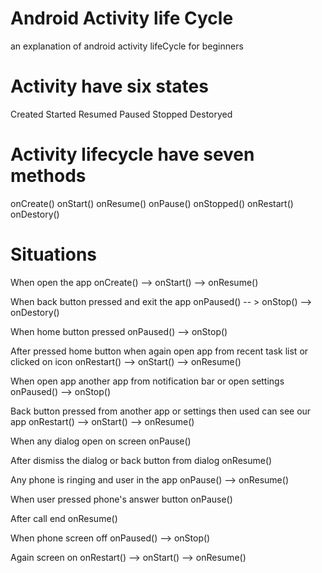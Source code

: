 # Android Activity life Cycle
an explanation of android activity lifeCycle for beginners 


# Activity have six states
Created
Started
Resumed
Paused
Stopped
Destoryed

# Activity lifecycle have seven methods
onCreate()
onStart()
onResume()
onPause()
onStopped()
onRestart()
onDestory()


# Situations

When open the app
onCreate() --> onStart() -->  onResume()

When back button pressed and exit the app
onPaused() -- > onStop() --> onDestory()

When home button pressed
onPaused() --> onStop()

After pressed home button when again open app from recent task list or clicked on icon
onRestart() --> onStart() --> onResume()

When open app another app from notification bar or open settings
onPaused() --> onStop()

Back button pressed from another app or settings then used can see our app
onRestart() --> onStart() --> onResume()

When any dialog open on screen
onPause()

After dismiss the dialog or back button from dialog
onResume()

Any phone is ringing and user in the app
onPause() --> onResume() 

When user pressed phone's answer button
onPause()

After call end
onResume()

When phone screen off
onPaused() --> onStop()

Again screen on
onRestart() --> onStart() --> onResume()
